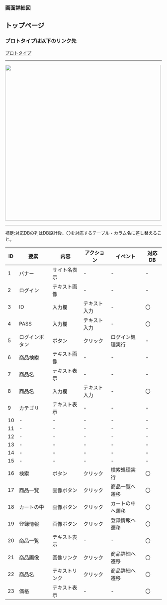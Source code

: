 ### 画面詳細図
## トップページ
### プロトタイプは以下のリンク先
[プロトタイプ](https://www.figma.com/file/oc3l9ausUMirPfGwD62DCq/Untitled?node-id=0%3A1)
*****
<img src="../img/https://gsrc/md2/img/Untitled.png" width="500">

*****
補足:対応DBの列はDB設計後、〇を対応するテーブル・カラム名に差し替えること。

| ID | 要素 | 内容 | アクション | イベント | 対応DB |
|----|------|-----|------------|----------|--------|
|1   |バナー|サイト名表示|-     |-         |-       |
|2   |ログイン|テキスト画像|-   |-         |-       |
|3   |ID    |入力欄|テキスト入力|-         |〇      |  
|4   |PASS  |入力欄|テキスト入力|-         |〇      |
|5   |ログインボタン|ボタン|クリック|ログイン処理実行|-|
|6   |商品検索|テキスト画像|-   |-         |-       |
|7   |商品名|テキスト表示|-     |-         |-       |
|8   |商品名|入力欄|テキスト入力|-         |〇      |
|9   |カテゴリ|テキスト表示|-   |-         |-       |
|10  |-    |-    |-            |-        |-       |
|11  |-    |-    |-            |-        |-       |
|12  |-    |-    |-            |-        |-       |
|13  |-    |-    |-            |-        |-       |
|14  |-    |-    |-            |-        |-       |
|15  |-    |-    |-            |-        |-       |
|16  |検索|ボタン|クリック|検索処理実行    |〇      |
|17  |商品一覧|画像ボタン|クリック|商品一覧へ遷移|〇 |
|18  |カートの中|画像ボタン|クリック|カートの中へ遷移|〇|
|19  |登録情報|画像ボタン|クリック|登録情報へ遷移|〇 |
|20  |商品一覧|テキスト表示|-   |-         |〇      |
|21  |商品画像|画像リンク|クリック|商品詳細へ遷移|〇 |
|22  |商品名|テキストリンク|クリック|商品詳細へ遷移|〇|
|23  |価格|テキスト表示|-       |-         |〇      |
